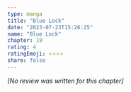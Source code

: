 ```yaml
---
type: manga
title: "Blue Lock"
date: "2023-07-23T15:26:25"
name: "Blue Lock"
chapter: 19
rating: 4
ratingEmoji: ⭐️⭐️⭐️⭐️
share: false
---
```


_[No review was written for this chapter]_
